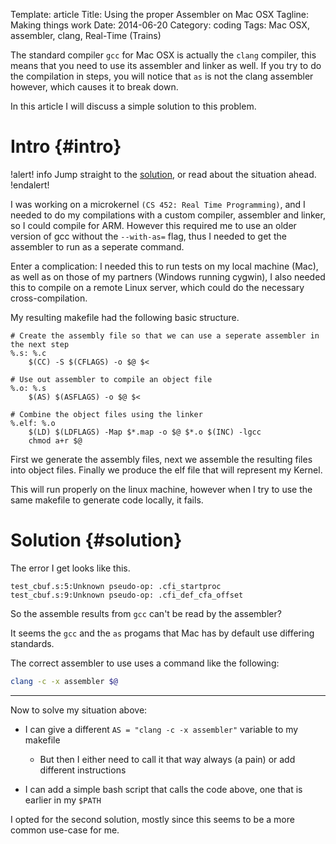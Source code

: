 Template: article
Title: Using the proper Assembler on Mac OSX
Tagline: Making things work
Date: 2014-06-20
Category: coding
Tags: Mac OSX, assembler, clang, Real-Time (Trains)




The standard compiler `gcc` for Mac OSX is actually the `clang` compiler, this means that you need to use its assembler and linker as well. If you try to do the compilation in steps, you will notice that `as` is not the clang assembler however, which causes it to break down.

In this article I will discuss a simple solution to this problem.


# Intro {#intro}

!alert!  info
    Jump straight to the [solution](#solution), or read about the situation ahead.
!endalert!

I was working on a microkernel `(CS 452: Real Time Programming)`, and I needed to do my compilations with a custom compiler, assembler and linker, so I could compile for ARM. However this required me to use an older version of gcc without the `--with-as=` flag, thus I needed to get the assembler to run as a seperate command.

Enter a complication: I needed this to run tests on my local machine (Mac), as well as on those of my partners (Windows running cygwin), I also needed this to compile on a remote Linux server, which could do the necessary cross-compilation.

My resulting makefile had the following basic structure.

```make
# Create the assembly file so that we can use a seperate assembler in the next step
%.s: %.c
    $(CC) -S $(CFLAGS) -o $@ $<

# Use out assembler to compile an object file
%.o: %.s
    $(AS) $(ASFLAGS) -o $@ $<

# Combine the object files using the linker
%.elf: %.o
    $(LD) $(LDFLAGS) -Map $*.map -o $@ $*.o $(INC) -lgcc
    chmod a+r $@
```

First we generate the assembly files, next we assemble the resulting files into object files. Finally we produce the elf file that will represent my Kernel.

This will run properly on the linux machine, however when I try to use the same makefile to generate code locally, it fails.





# Solution {#solution}

The error I get looks like this.

```
test_cbuf.s:5:Unknown pseudo-op: .cfi_startproc
test_cbuf.s:9:Unknown pseudo-op: .cfi_def_cfa_offset
```

So the assemble results from `gcc` can't be read by the assembler?

It seems the `gcc` and the `as` progams that Mac has by default use differing standards.

The correct assembler to use uses a command like the following:

```bash
clang -c -x assembler $@
```

-----------------

Now to solve my situation above:

* I can give a different `AS = "clang -c -x assembler"` variable to my makefile

    * But then I either need to call it that way always (a pain) or add different instructions

* I can add a simple bash script that calls the code above, one that is earlier in my `$PATH`


I opted for the second solution, mostly since this seems to be a more common use-case for me.




